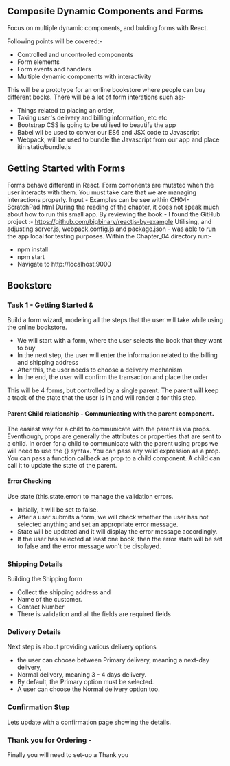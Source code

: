 ## Composite Dynamic Components and Forms

Focus on multiple dynamic components, and bulding forms with React.

Following points will be covered:-
* Controlled and uncontrolled components
* Form elements
* Form events and handlers
* Multiple dynamic components with interactivity

This will be a prototype for an online bookstore where people can buy different books.
There will be a lot of form interations such as:-
* Things related to placing an order, 
* Taking user's delivery and billing information, etc etc
* Bootstrap CSS is going to be utilised to beautify the app
* Babel wil be used to conver our ES6 and JSX code to Javascript
* Webpack, will be used to bundle the Javascript from our app and place itin static/bundle.js

## Getting Started with Forms
Forms behave differentl in React.  Form comonents are mutated when the user interacts with them. You must take care that we are managing interactions properly.
Input - Examples can be see within CH04-ScratchPad.html
During the reading of the chapter, it does not speak much about how to run this small app.
By reviewing the book - I found the GitHub project :- https://github.com/bigbinary/reactjs-by-example
Utilising, and adjusting server.js, webpack.config.js and package.json - was able to run the app local for testing purposes.
Within the Chapter_04 directory run:-
* npm install
* npm start
* Navigate to http://localhost:9000

## Bookstore
### Task 1 - Getting Started <BookList> & <BookStore>
Build a form wizard, modeling all the steps that the user will take while using the online bookstore.
- We will start with a form, where the user selects the book that they want to buy
- In the next step, the user will enter the information related to the billing and shipping address
- After this, the user needs to choose a delivery mechanism
- In the end, the user will confirm the transaction and place the order

This will be 4 forms, but controlled by a single parent.
The parent will keep a track of the state that the user is in and will render a for this step.
#### Parent Child relationship - Communicating with the parent component.
The easiest way for a child to communicate with the parent is via props.
Eventhough, props are generally the attributes or properties that are sent to a child.
In order for a child to communicate with the parent using props we will need to use the   {} syntax. 
You can pass any valid expression as a prop. You can pass a function callback as prop to a child component. A child can call it to update the state of the parent.

#### Error Checking
Use state (this.state.error) to manage the validation errors. 
- Initially, it will be set to false. 
- After a user submits a form, we will check whether the user has not selected anything and set an appropriate error message. 
- State will be updated and it will display the error message accordingly. 
- If the user has selected at least one book, then the error state will be set to false and the error message won't be displayed.

### Shipping Details <ShippingDetails>
Building the Shipping form
- Collect the shipping address and 
- Name of the customer.
- Contact Number
- There is validation and all the  fields are required fields

### Delivery Details <DeliveryDetails>
Next step is about providing various delivery options
- the user can choose between Primary delivery, meaning a next-day delivery, 
- Normal delivery, meaning 3 - 4 days delivery. 
- By default, the Primary option must be selected. 
- A user can choose the Normal delivery option too.

### Confirmation Step <ConfirmationDetails>
Lets update with a confirmation page showing the details.

### Thank you for Ordering - <Success>
Finally you will need to set-up a Thank you 